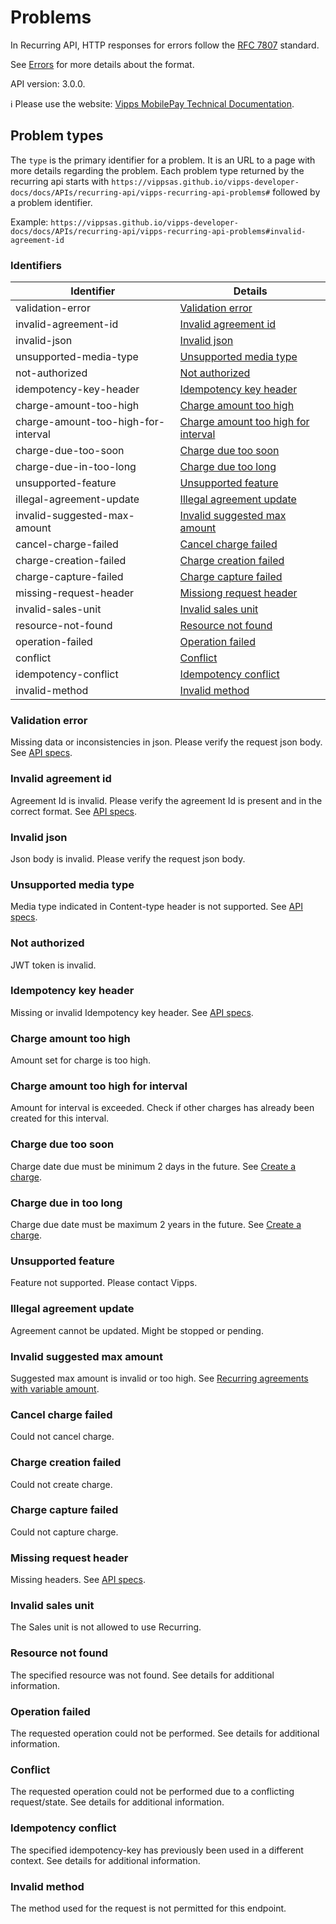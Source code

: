 <!-- START_METADATA
---
title: Problem types
sidebar_label: Problem types
sidebar_position: 90
description: Problem types for the Recurring API can be found here.
pagination_next: null
pagination_prev: null
---
END_METADATA -->

# Problems

In Recurring API, HTTP responses for errors follow the [RFC 7807](https://www.rfc-editor.org/rfc/rfc7807) standard.

See [Errors](https://developer.vippsmobilepay.com/docs/vipps-developers/common-topics/errors) for more details about the format.

API version: 3.0.0.

<!-- START_COMMENT -->

ℹ️ Please use the website:
[Vipps MobilePay Technical Documentation](https://developer.vippsmobilepay.com/docs/APIs/recurring-api).

<!-- END_COMMENT -->

## Problem types

The `type` is the primary identifier for a problem. It is an URL to a page with more details regarding the problem. 
Each problem type returned by the recurring api starts with `https://vippsas.github.io/vipps-developer-docs/docs/APIs/recurring-api/vipps-recurring-api-problems#` followed by a problem identifier. 

Example: `https://vippsas.github.io/vipps-developer-docs/docs/APIs/recurring-api/vipps-recurring-api-problems#invalid-agreement-id`

### Identifiers

| Identifier                          | Details                                                                     |
|-------------------------------------|-----------------------------------------------------------------------------|
| validation-error                    | [Validation error](#validation-error)                                       |
| invalid-agreement-id                | [Invalid agreement id](#invalid-agreement-id)                               |
| invalid-json                        | [Invalid json](#invalid-json)                                               |
| unsupported-media-type              | [Unsupported media type](#unsupported-media-type)                           |
| not-authorized                      | [Not authorized](#not-authorized)                                           |
| idempotency-key-header              | [Idempotency key header](#idempotency-key-header)                           |
| charge-amount-too-high              | [Charge amount too high](#charge-amount-too-high)                           |
| charge-amount-too-high-for-interval | [Charge amount too high for interval](#charge-amount-too-high-for-interval) |
| charge-due-too-soon                 | [Charge due too soon](#charge-due-too-soon)                                 |
| charge-due-in-too-long              | [Charge due too long](#charge-due-in-too-long)                              |
| unsupported-feature                 | [Unsupported feature](#unsupported-feature)                                 |
| illegal-agreement-update            | [Illegal agreement update](#illegal-agreement-update)                       |
| invalid-suggested-max-amount        | [Invalid suggested max amount](#invalid-suggested-max-amount)               |
| cancel-charge-failed                | [Cancel charge failed](#cancel-charge-failed)                               |
| charge-creation-failed              | [Charge creation failed](#charge-creation-failed)                           |
| charge-capture-failed               | [Charge capture failed](#charge-capture-failed)                             |
| missing-request-header              | [Missiong request header](#missing-request-header)                          |
| invalid-sales-unit                  | [Invalid sales unit](#invalid-sales-unit)                                   |
| resource-not-found                  | [Resource not found](#resource-not-found)                                   |
| operation-failed                    | [Operation failed](#operation-failed)                                       |
| conflict                            | [Conflict](#conflict)                                                       |
| idempotency-conflict                | [Idempotency conflict](#idempotency-conflict)                               |
| invalid-method                      | [Invalid method](#invalid-method)                                           |

### Validation error

Missing data or inconsistencies in json. Please verify the request json body.
See [API specs](https://developer.vippsmobilepay.com/api/recurring).

### Invalid agreement id

Agreement Id is invalid. Please verify the agreement Id is present and in the correct format.
See [API specs](https://developer.vippsmobilepay.com/api/recurring).

### Invalid json

Json body is invalid. Please verify the request json body.

### Unsupported media type

Media type indicated in Content-type header is not supported.
See [API specs](https://developer.vippsmobilepay.com/api/recurring).

### Not authorized

JWT token is invalid.

### Idempotency key header

Missing or invalid Idempotency key header.
See [API specs](https://developer.vippsmobilepay.com/api/recurring).

### Charge amount too high

Amount set for charge is too high.

### Charge amount too high for interval

Amount for interval is exceeded. Check if other charges has already been created for this interval.

### Charge due too soon

Charge date due must be minimum 2 days in the future.
See [Create a charge](https://developer.vippsmobilepay.com/docs/APIs/recurring-api/vipps-recurring-api#create-a-charge).

### Charge due in too long

Charge due date must be maximum 2 years in the future.
See [Create a charge](https://developer.vippsmobilepay.com/docs/APIs/recurring-api/vipps-recurring-api#create-a-charge).

### Unsupported feature

Feature not supported. Please contact Vipps.

### Illegal agreement update

Agreement cannot be updated. Might be stopped or pending.

### Invalid suggested max amount

Suggested max amount is invalid or too high.
See [Recurring agreements with variable amount](https://developer.vippsmobilepay.com/docs/APIs/recurring-api/vipps-recurring-api#recurring-agreements-with-variable-amount).

### Cancel charge failed

Could not cancel charge.

### Charge creation failed

Could not create charge.

### Charge capture failed

Could not capture charge.

### Missing request header

Missing headers. See [API specs](https://developer.vippsmobilepay.com/api/recurring).

### Invalid sales unit
The Sales unit is not allowed to use Recurring.

[update-agreement-patch-endpoint]: https://developer.vippsmobilepay.com/api/recurring#tag/Agreement-v3-endpoints/operation/UpdateAgreementPatchV3

### Resource not found
The specified resource was not found. See details for additional information.

### Operation failed
The requested operation could not be performed. See details for additional information.

### Conflict
The requested operation could not be performed due to a conflicting request/state. See details for additional information.

### Idempotency conflict
The specified idempotency-key has previously been used in a different context. See details for additional information.

### Invalid method
The method used for the request is not permitted for this endpoint.